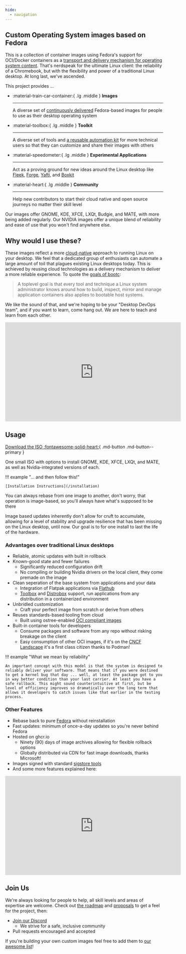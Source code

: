 ```yaml
---
hide:
  - navigation
---
```


## Custom Operating System images based on Fedora

This is a collection of container images using Fedora's support for OCI/Docker containers as a [transport and delivery mechanism for operating system content](https://fedoraproject.org/wiki/Changes/OstreeNativeContainerStable). That's nerdspeak for the ultimate Linux client: the reliability of a Chromebook, but with the flexibility and power of a traditional Linux desktop. At long last, we've ascended. 

This project provides ... 

<div class="grid cards" markdown>

-   :material-train-car-container:{ .lg .middle } __Images__

    ---
    A diverse set of [continuously delivered](https://en.wikipedia.org/wiki/Continuous_delivery) Fedora-based images for people to use as their desktop operating system
    

-   :material-toolbox:{ .lg .middle } __Toolkit__

    ---
    A diverse set of tools and [a reusable automation kit](https://github.com/ublue-os/startingpoint) for more technical users so that they can customize and share their images with others

-   :material-speedometer:{ .lg .middle } __Experimental Applications__

    ---
    Act as a proving ground for new ideas around the Linux desktop like [Fleek](https://getfleek.dev/), [Forge](https://github.com/ublue-os/forge), [Yafti](https://github.com/ublue-os/yafti), and [Boxkit](https://github.com/ublue-os/boxkit)


-   :material-heart:{ .lg .middle } __Community__

    ---
    Help new contributors to start their cloud native and open source journeys no matter their skill level

</div>
  
Our images offer GNOME, KDE, XFCE, LXQt, Budgie, and MATE, with more being added regularly. Our NVIDIA images offer a unique blend of reliability and ease of use that you won't find anywhere else.

## Why would I use these?

These images reflect a more [cloud-native](https://en.wikipedia.org/wiki/Cloud-native_computing) approach to running Linux on your desktop. We feel that a dedicated group of enthusiasts can automate a large amount of toil that plagues existing Linux desktops today. This is achieved by reusing cloud technologies as a delivery mechanism to deliver a more reliable experience. To quote the [goals of bootc](https://github.com/containers/bootc):

> A toplevel goal is that every tool and technique a Linux system administrator knows around how to build, inspect, mirror and manage application containers also applies to bootable host systems.

We like the sound of that, and we're hoping to be your "Desktop DevOps team", and if you want to learn, come hang out. We are here to teach and learn from each other. 

<iframe width="560" height="315" src="https://www.youtube.com/embed/vZ1LRe_foJY" title="YouTube video player" frameborder="0" allow="accelerometer; autoplay; clipboard-write; encrypted-media; gyroscope; picture-in-picture; web-share" allowfullscreen></iframe>  

## Usage

[Download the ISO :fontawesome-solid-heart:](https://github.com/ublue-os/main/releases){ .md-button .md-button--primary }

One small ISO with options to install GNOME, KDE, XFCE, LXQt, and MATE, as well as Nvidia-integrated versions of each. 
    
!!! example "... and then follow this!"

    [Installation Instructions](/installation)

You can always rebase from one image to another, don't worry, that operation is image-based, so you'll always have what's supposed to be there 

Image based updates inherently don't allow for cruft to accumulate, allowing for a level of stability and upgrade resilience that has been missing on the Linux desktop, until now. 
Our goal is to for one install to last the life of the hardware.

### Advantages over traditional Linux desktops 

- Reliable, atomic updates with built in rollback
- Known-good state and fewer failures
    - Significantly reduced configuration drift
    - No compiling or building Nvidia drivers on the local client, they come premade on the image
- Clean seperation of the base system from applications and your data
    - Integration of Flatpak applications via [Flathub](https://flathub.org/home)
    - [Toolbox](https://github.com/containers/toolbox) and [Distrobox](https://github.com/89luca89/distrobox) support, run applications from any distribution in a containerized environment 
- Unbridled customization
    - Craft your perfect image from scratch or derive from others   
- Reuses standards-based tooling from cloud
    - Built using ostree-enabled [OCI compliant images](https://opencontainers.org/) 
- Built-in container tools for developers
    - Consume packages and software from any repo without risking breakage on the client
    - Easy consumption of other OCI images, if it's on the [CNCF Landscape](https://landscape.cncf.io/) it's a first class citizen thanks to Podman!

!!! example "What we mean by reliability"

    An important concept with this model is that the system is designed to reliably deliver your software. That means that if you were destined to get a kernel bug that day ... well, at least the package got to you in way better condition than your last carrier. At least you have a safe rollback. This might sound counterintuitive at first, but be level of efficiency improves so dramatically over the long term that allows it developers to catch issues like that earlier in the testing process. 

### Other Features

- Rebase back to pure [Fedora](https://getfedora.org/en/) without reinstallation
- Fast updates: minimum of once-a-day updates so you're never behind Fedora
- Hosted on ghcr.io
    - Ninety (90) days of image archives allowing for flexible rollback options  
    - Globally distributed via CDN for fast image downloads, thanks Microsoft!
- Images signed with standard [sigstore tools](https://www.sigstore.dev/)
- And some more features explained here:

<iframe width="560" height="315" src="https://www.youtube.com/embed/X8h304Jp9N8?start=435" title="YouTube video player" frameborder="0" allow="accelerometer; autoplay; clipboard-write; encrypted-media; gyroscope; picture-in-picture; web-share" allowfullscreen></iframe>  

## Join Us

We're always looking for people to help, all skill levels and areas of expertise are welcome. Check out [the roadmap](https://github.com/orgs/ublue-os/projects/1) and [proposals](https://github.com/orgs/ublue-os/discussions?discussions_q=is%3Aopen+label%3Aproposal) to get a feel for the project, then: 

- [Join our Discord](https://discord.gg/WEu6BdFEtp)
  - We strive for a safe, inclusive community   
- Pull requests encouraged and accepted

If you're building your own custom images feel free to add them to [our awesome list](https://github.com/ublue-os/awesome-custom-images)!
